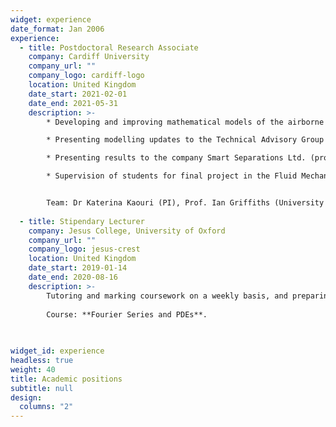 ```yaml
---
widget: experience
date_format: Jan 2006
experience:
  - title: Postdoctoral Research Associate
    company: Cardiff University
    company_url: ""
    company_logo: cardiff-logo
    location: United Kingdom
    date_start: 2021-02-01
    date_end: 2021-05-31
    description: >-
        * Developing and improving mathematical models of the airborne transmission of COVID-19 indoors.

        * Presenting modelling updates to the Technical Advisory Group of the Welsh Government (project sponsor). 

        * Presenting results to the company Smart Separations Ltd. (project sponsor).

        * Supervision of students for final project in the Fluid Mechanics course.


        Team: Dr Katerina Kaouri (PI), Prof. Ian Griffiths (University of Oxford), Dr Aaron English (PDRA), Dr Alexander Pretty (PDRA), and Zechariah Lau.
        
  - title: Stipendary Lecturer
    company: Jesus College, University of Oxford
    company_url: ""
    company_logo: jesus-crest
    location: United Kingdom
    date_start: 2019-01-14
    date_end: 2020-08-16
    description: >-
        Tutoring and marking coursework on a weekly basis, and preparing revision materials for undergraduate students at Jesus College, University of Oxford. 
        
        Course: **Fourier Series and PDEs**.
        
   

widget_id: experience
headless: true
weight: 40
title: Academic positions
subtitle: null
design:
  columns: "2"
---
```

